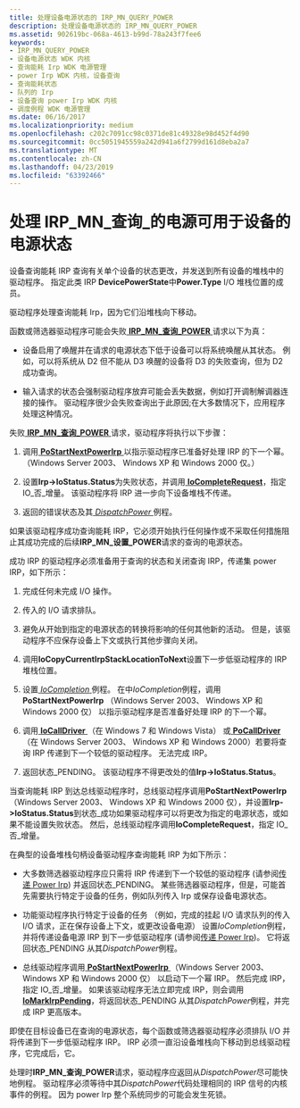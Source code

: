 ```yaml
---
title: 处理设备电源状态的 IRP_MN_QUERY_POWER
description: 处理设备电源状态的 IRP_MN_QUERY_POWER
ms.assetid: 902619bc-068a-4613-b99d-78a243f7fee6
keywords:
- IRP_MN_QUERY_POWER
- 设备电源状态 WDK 内核
- 查询能耗 Irp WDK 电源管理
- power Irp WDK 内核，设备查询
- 查询能耗状态
- 队列的 Irp
- 设备查询 power Irp WDK 内核
- 调度例程 WDK 电源管理
ms.date: 06/16/2017
ms.localizationpriority: medium
ms.openlocfilehash: c202c7091cc98c0371de81c49328e98d452f4d90
ms.sourcegitcommit: 0cc5051945559a242d941a6f2799d161d8eba2a7
ms.translationtype: MT
ms.contentlocale: zh-CN
ms.lasthandoff: 04/23/2019
ms.locfileid: "63392466"
---
```

# <a name="handling-irpmnquerypower-for-device-power-states"></a>处理 IRP\_MN\_查询\_的电源可用于设备的电源状态





设备查询能耗 IRP 查询有关单个设备的状态更改，并发送到所有设备的堆栈中的驱动程序。 指定此类 IRP **DevicePowerState**中**Power.Type** I/O 堆栈位置的成员。

驱动程序处理查询能耗 Irp，因为它们沿堆栈向下移动。

函数或筛选器驱动程序可能会失败[ **IRP\_MN\_查询\_POWER** ](https://msdn.microsoft.com/library/windows/hardware/ff551699)请求以下为真：

-   设备启用了唤醒并在请求的电源状态下低于设备可以将系统唤醒从其状态。 例如，可以将系统从 D2 但不能从 D3 唤醒的设备将 D3 的失败查询，但为 D2 成功查询。

-   输入请求的状态会强制驱动程序放弃可能会丢失数据，例如打开调制解调器连接的操作。 驱动程序很少会失败查询出于此原因;在大多数情况下，应用程序处理这种情况。

失败[ **IRP\_MN\_查询\_POWER** ](https://msdn.microsoft.com/library/windows/hardware/ff551699)请求，驱动程序将执行以下步骤：

1.  调用[ **PoStartNextPowerIrp** ](https://msdn.microsoft.com/library/windows/hardware/ff559776)以指示驱动程序已准备好处理 IRP 的下一个幂。 （Windows Server 2003、 Windows XP 和 Windows 2000 仅。）

2.  设置**Irp-&gt;IoStatus.Status**为失败状态，并调用[ **IoCompleteRequest**](https://msdn.microsoft.com/library/windows/hardware/ff548343)，指定 IO\_否\_增量。 该驱动程序将 IRP 进一步向下设备堆栈不传递。

3.  返回的错误状态及其[ *DispatchPower* ](https://docs.microsoft.com/windows-hardware/drivers/ddi/content/wdm/nc-wdm-driver_dispatch)例程。

如果该驱动程序成功查询能耗 IRP，它必须开始执行任何操作或不采取任何措施阻止其成功完成的后续**IRP\_MN\_设置\_POWER**请求的查询的电源状态。

成功 IRP 的驱动程序必须准备用于查询的状态和关闭查询 IRP，传递集 power IRP，如下所示：

1.  完成任何未完成 I/O 操作。

2.  传入的 I/O 请求排队。

3.  避免从开始到指定的电源状态的转换将影响的任何其他新的活动。 但是，该驱动程序不应保存设备上下文或执行其他步骤向关闭。

4.  调用**IoCopyCurrentIrpStackLocationToNext**设置下一步低驱动程序的 IRP 堆栈位置。

5.  设置[ *IoCompletion* ](https://msdn.microsoft.com/library/windows/hardware/ff548354)例程。 在中*IoCompletion*例程，调用**PoStartNextPowerIrp** （Windows Server 2003、 Windows XP 和 Windows 2000 仅） 以指示驱动程序是否准备好处理 IRP 的下一个幂。

6.  调用[ **IoCallDriver** ](https://msdn.microsoft.com/library/windows/hardware/ff548336) （在 Windows 7 和 Windows Vista） 或[ **PoCallDriver** ](https://msdn.microsoft.com/library/windows/hardware/ff559654) （在 Windows Server 2003、 Windows XP 和 Windows 2000）若要将查询 IRP 传递到下一个较低的驱动程序。 无法完成 IRP。

7.  返回状态\_PENDING。 该驱动程序不得更改处的值**Irp-&gt;IoStatus.Status**。

当查询能耗 IRP 到达总线驱动程序时，总线驱动程序调用**PoStartNextPowerIrp** （Windows Server 2003、 Windows XP 和 Windows 2000 仅），并设置**Irp-&gt;IoStatus.Status**到状态\_成功如果驱动程序可以将更改为指定的电源状态，或如果不能设置失败状态。 然后，总线驱动程序调用**IoCompleteRequest**，指定 IO\_否\_增量。

在典型的设备堆栈句柄设备驱动程序查询能耗 IRP 为如下所示：

-   大多数筛选器驱动程序应只需将 IRP 传递到下一个较低的驱动程序 (请参阅[传递 Power Irp](passing-power-irps.md)) 并返回状态\_PENDING。 某些筛选器驱动程序，但是，可能首先需要执行特定于设备的任务，例如队列传入 Irp 或保存设备电源状态。

-   功能驱动程序执行特定于设备的任务 （例如，完成的挂起 I/O 请求队列的传入 I/O 请求，正在保存设备上下文，或更改设备电源） 设置*IoCompletion*例程，并将传递设备电源 IRP 到下一步低驱动程序 (请参阅[传递 Power Irp](passing-power-irps.md))。 它将返回状态\_PENDING 从其*DispatchPower*例程。

-   总线驱动程序调用[ **PoStartNextPowerIrp** ](https://msdn.microsoft.com/library/windows/hardware/ff559776) （Windows Server 2003、 Windows XP 和 Windows 2000 仅） 以启动下一个幂 IRP。 然后完成 IRP，指定 IO\_否\_增量。 如果该驱动程序无法立即完成 IRP，则会调用[ **IoMarkIrpPending**](https://msdn.microsoft.com/library/windows/hardware/ff549422)，将返回状态\_PENDING 从其*DispatchPower*例程，并完成 IRP 更高版本。

即使在目标设备已在查询的电源状态，每个函数或筛选器驱动程序必须排队 I/O 并将传递到下一步低驱动程序 IRP。 IRP 必须一直沿设备堆栈向下移动到总线驱动程序，它完成后，它。

处理时**IRP\_MN\_查询\_POWER**请求，驱动程序应返回从*DispatchPower*尽可能快地例程。 驱动程序必须等待中其*DispatchPower*代码处理相同的 IRP 信号的内核事件的例程。 因为 power Irp 整个系统同步的可能会发生死锁。

 

 




